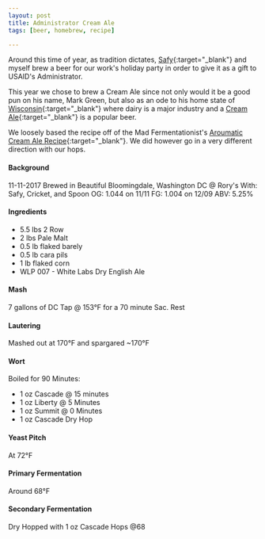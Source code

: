 ```yaml
---
layout: post
title: Administrator Cream Ale
tags: [beer, homebrew, recipe]

---
```


Around this time of year, as tradition dictates,  [Safy](https://twitter.com/_cloudbuster){:target="_blank"} and myself brew a beer for our work's holiday party in order to give it as a gift to USAID's Administrator.  

This year we chose to brew a Cream Ale since not only would it be a good pun on his name, Mark Green, but also as an ode to his home state of [Wisconsin](http://www.wmmb.com/){:target="_blank"} where dairy is a major industry and a [Cream Ale](https://newglarusbrewing.com/beers/OurBeers/Beer/spotted-cow){:target="_blank"} is a popular beer.

We loosely based the recipe off of the Mad Fermentationist's [Aroumatic Cream Ale Recipe](){:target="_blank"}.  We did however go in a very different direction with our hops.

#### Background
11-11-2017
Brewed in Beautiful Bloomingdale, Washington DC @ Rory's
With: Safy, Cricket, and Spoon
OG: 1.044 on 11/11
FG: 1.004 on 12/09
ABV: 5.25%

#### Ingredients
- 5.5 lbs 2 Row
- 2 lbs Pale Malt
- 0.5 lb flaked barely
- 0.5 lb cara pils
- 1 lb flaked corn
- WLP 007 - White Labs Dry English Ale

#### Mash
7 gallons of DC Tap @ 153°F for a 70 minute Sac. Rest

#### Lautering
Mashed out at 170°F and spargared ~170°F

#### Wort
Boiled for 90 Minutes:
- 1 oz Cascade @ 15 minutes
- 1 oz Liberty  @ 5 Minutes
- 1 oz Summit @ 0 Minutes
- 1 oz Cascade Dry Hop

#### Yeast Pitch
At 72°F

#### Primary Fermentation
Around 68°F

#### Secondary Fermentation
Dry Hopped with 1 oz Cascade Hops @68
